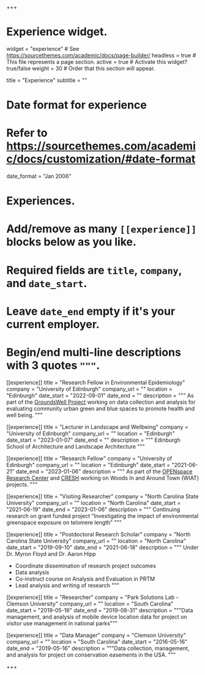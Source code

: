 +++
# Experience widget.
widget = "experience"  # See https://sourcethemes.com/academic/docs/page-builder/
headless = true  # This file represents a page section.
active = true  # Activate this widget? true/false
weight = 30  # Order that this section will appear.

title = "Experience"
subtitle = ""

# Date format for experience
#   Refer to https://sourcethemes.com/academic/docs/customization/#date-format
date_format = "Jan 2006"

# Experiences.
#   Add/remove as many `[[experience]]` blocks below as you like.
#   Required fields are `title`, `company`, and `date_start`.
#   Leave `date_end` empty if it's your current employer.
#   Begin/end multi-line descriptions with 3 quotes `"""`.
[[experience]]
  title = "Research Fellow in Environmental Epidemiology"
  company = "University of Edinburgh"
  company_url = ""
  location = "Edinburgh"
  date_start = "2022-09-01"
  date_end = ""
  description = """
  As part of the <a href="https://ukprp.org/what-we-fund/groundswell/" target="_blank">GroundsWell Project</a> working on data collection and analysis for evaluating community urban green and blue spaces to promote health and well being.
  """
  
  [[experience]]
  title = "Lecturer in Landscape and Wellbeing"
  company = "University of Edinburgh"
  company_url = ""
  location = "Edinburgh"
  date_start = "2023-01-07"
  date_end = ""
  description = """
  Edinburgh School of Architecture and Landscape Architecture
  """
  
[[experience]]
  title = "Research Fellow"
  company = "University of Edinburgh"
  company_url = ""
  location = "Edinburgh"
  date_start = "2021-06-21"
  date_end = "2023-01-06"
  description = """
  As part of the <a href="https://www.openspace.eca.ed.ac.uk" target="_blank">OPENspace Research Center</a> and <a href="https://cresh.org.uk/" target="_blank">CRESH</a> working on Woods In and Around Town (WIAT) projects.
  """

[[experience]]
  title = "Visiting Researcher"
  company = "North Carolina State University"
  company_url = ""
  location = "North Carolina"
  date_start = "2021-06-19"
  date_end = "2023-01-06"
  description = """
  Continuing research on grant funded project "Investigating the impact of environmental greenspace exposure on telomere length"
  """
  
[[experience]]
  title = "Postdoctoral Research Scholar"
  company = "North Carolina State University"
  company_url = ""
  location = "North Carolina"
  date_start = "2019-09-10"
  date_end = "2021-06-18"
  description = """
  Under Dr. Myron Floyd and Dr. Aaron Hipp
  - Coordinate dissemination of research project outcomes
  - Data analysis
  - Co-instruct course on Analysis and Evaluation in PRTM
  - Lead analysis and writing of research
  """

[[experience]]
  title = "Researcher"
  company = "Park Solutions Lab - Clemson University"
  company_url = ""
  location = "South Carolina"
  date_start = "2019-05-16"
  date_end = "2019-08-31"
  description = """Data management, and analysis of mobile device location data for project on visitor use management in national parks"""
  
[[experience]]
  title = "Data Manager"
  company = "Clemson University"
  company_url = ""
  location = "South Carolina"
  date_start = "2016-05-16"
  date_end = "2019-05-16"
  description = """Data collection, management, and analysis for project on conservation easements in the USA. """

+++
